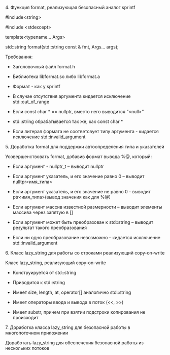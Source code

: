 4\. Функция format, реализующая безопасный аналог sprintf

\#include\<string\>

\#include \<stdexcept\>

template\<typename... Args\>

std::string format(std::string const & fmt, Args… args);

Требования:

* Заголовочный файл format.h 

* Библиотека libformat.so либо libformat.a

* Формат - как у sprintf

* В случае отсутствия аргумента кидается исключение std::out_of_range

* Если const char * == nullptr, вместо него выводится “\<null\>”

* std::string обрабатывается так же, как const char *

* Если литерал формата не соответсвует типу аргумента - кидается исключение std::invalid_argument

5\. Доработка format для поддержки автоопределения типа и указателей

Усовершенствовать format, добавив формат выводa %@, который: 

* Если аргумент - nullptr_t – выводит nullptr

* Если аргумент указатель, и его значение равно 0 – выводит nulltpr<имя\_типа>

* Если аргумент указатель, и его значение не равно 0 - выводит ptr<имя\_типа>(вывод значения как для %@)

* Если аргумент массив известной размерности – выводит элементы массива через запятую в [] 

* Если аргумент может быть преобразован к std::string – выводит результат такого преобразования

* Если ни одно преобразование невозможно – кидается исключение std::invalid_argument	

6\. Класс lazy_string для работы со строками реализующий copy-on-write

Класс lazy_string, реализующий copy-on-write 

* Конструируется от std::string

* Приводится к std::string 

* Имеет size, length, at, operator[] аналогично std::string

* Имеет операторы ввода и вывода в поток (<<, >>)

* Имеет substr, причем при взятии подстроки копирования не происходит

7\. Доработка класса lazy_string для безопасной работы в многопоточном приложении

Доработать lazy_string для обеспечения безопасной работы из нескольких потоков

